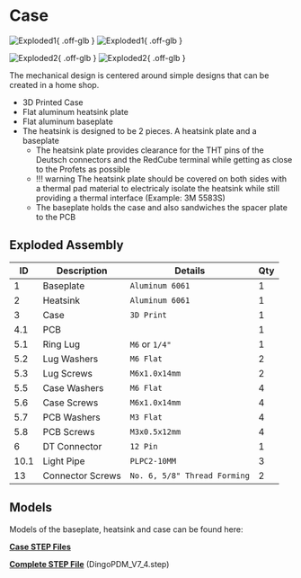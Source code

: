 # Case

![Exploded1](../images/ExplodedView1White.svg#only-dark){ .off-glb }
![Exploded1](../images/ExplodedView1Black.svg#only-light){ .off-glb }

![Exploded2](../images/ExplodedView2White.svg#only-dark){ .off-glb }
![Exploded2](../images/ExplodedView2Black.svg#only-light){ .off-glb }

The mechanical design is centered around simple designs that can be created in a home shop. 

* 3D Printed Case
* Flat aluminum heatsink plate
* Flat aluminum baseplate
* The heatsink is designed to be 2 pieces. A heatsink plate and a baseplate
    * The heatsink plate provides clearance for the THT pins of the Deutsch connectors and the RedCube terminal while getting as close to the Profets as possible
    * !!! warning
        The heatsink plate should be covered on both sides with a thermal pad material to electricaly isolate the heatsink while still providing a thermal interface (Example: 3M 5583S)
    * The baseplate holds the case and also sandwiches the spacer plate to the PCB

## Exploded Assembly

|  ID| Description         | Details                     | Qty |
|   -| ------------------- | --------------------------- | --- |
|   1| Baseplate           | `Aluminum 6061`             | 1   |
|   2| Heatsink            | `Aluminum 6061`             | 1   |
|   3| Case                | `3D Print`                  | 1   |
| 4.1| PCB                 |                             | 1   |
| 5.1| Ring Lug            | `M6` or `1/4"`              | 1   |
| 5.2| Lug Washers         | `M6 Flat`                   | 2   |
| 5.3| Lug Screws          | `M6x1.0x14mm`               | 2   |
| 5.5| Case Washers        | `M6 Flat`                   | 4   |
| 5.6| Case Screws         | `M6x1.0x14mm`               | 4   |
| 5.7| PCB Washers         | `M3 Flat`                   | 4   |
| 5.8| PCB Screws          | `M3x0.5x12mm`               | 4   |
|   6| DT Connector        | `12 Pin`                    | 1   |
|10.1| Light Pipe          | `PLPC2-10MM`                | 3   |
|  13| Connector Screws    | `No. 6, 5/8" Thread Forming`| 2   |


## Models

Models of the baseplate, heatsink and case can be found here:

[**Case STEP Files**](https://github.com/corygrant/DingoPDM/tree/master/Export/V7.4/Case)

[**Complete STEP File**](https://github.com/corygrant/DingoPDM/tree/master/Export/V7.4) (DingoPDM_V7_4.step)